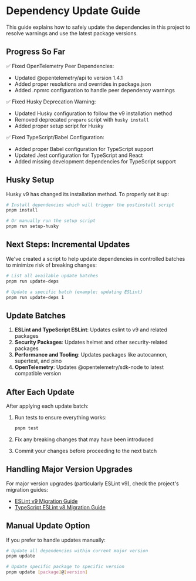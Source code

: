 # Dependency Update Guide

This guide explains how to safely update the dependencies in this project to resolve warnings and use the latest package versions.

## Progress So Far

✅ Fixed OpenTelemetry Peer Dependencies:
- Updated @opentelemetry/api to version 1.4.1
- Added proper resolutions and overrides in package.json
- Added .npmrc configuration to handle peer dependency warnings

✅ Fixed Husky Deprecation Warning:
- Updated Husky configuration to follow the v9 installation method
- Removed deprecated `prepare` script with `husky install`
- Added proper setup script for Husky

✅ Fixed TypeScript/Babel Configuration:
- Added proper Babel configuration for TypeScript support
- Updated Jest configuration for TypeScript and React
- Added missing development dependencies for TypeScript support

## Husky Setup

Husky v9 has changed its installation method. To properly set it up:

```bash
# Install dependencies which will trigger the postinstall script
pnpm install

# Or manually run the setup script
pnpm run setup-husky
```

## Next Steps: Incremental Updates

We've created a script to help update dependencies in controlled batches to minimize risk of breaking changes:

```bash
# List all available update batches
pnpm run update-deps

# Update a specific batch (example: updating ESLint)
pnpm run update-deps 1
```

## Update Batches

1. **ESLint and TypeScript ESLint**: Updates eslint to v9 and related packages
2. **Security Packages**: Updates helmet and other security-related packages
3. **Performance and Tooling**: Updates packages like autocannon, supertest, and pino
4. **OpenTelemetry**: Updates @opentelemetry/sdk-node to latest compatible version

## After Each Update

After applying each update batch:

1. Run tests to ensure everything works:
   ```bash
   pnpm test
   ```

2. Fix any breaking changes that may have been introduced

3. Commit your changes before proceeding to the next batch

## Handling Major Version Upgrades

For major version upgrades (particularly ESLint v9), check the project's migration guides:

- [ESLint v9 Migration Guide](https://eslint.org/docs/latest/use/migrate-to-9.0.0)
- [TypeScript ESLint v8 Migration Guide](https://typescript-eslint.io/linting/configs/)

## Manual Update Option

If you prefer to handle updates manually:

```bash
# Update all dependencies within current major version
pnpm update

# Update specific package to specific version
pnpm update [package]@[version]
```
